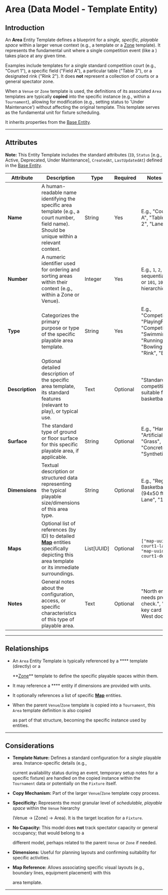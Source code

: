 # **Area** (Data Model - Template Entity)

## **Introduction**

An **Area** Entity Template defines a blueprint for a _single, specific, playable space_ within a larger venue context
(e.g., a template or a [Zone](../venue/zone.md) template). It represents the fundamental unit where a
single competition event (like a ) takes place at any given time.

Examples include templates for a _single_ standard competition court (e.g., "Court 1"), a specific field ("Field A"), a
particular table ("Table 3"), or a designated rink ("Rink 2"). It does **not** represent a collection of courts or a
general spectator zone.

When a `Venue` or `Zone` template is used, the definitions of its associated `Area` templates are typically **copied**
into the specific instance (e.g., within a `Tournament`), allowing for modification (e.g., setting status to 'Under
Maintenance') without affecting the original template. This template serves as the fundamental unit for fixture
scheduling.

It inherits properties from the [Base Entity](../foundation/base_entity.md).

---

## **Attributes**

**Note:** This Entity Template includes the standard attributes (`ID`, `Status` [e.g., Active, Deprecated, Under
Maintenance], `CreatedAt`, `LastUpdatedAt`) defined in the [Base Entity](../foundation/base_entity.md).

| Attribute       | Description                                                                                                                                                                | Type       | Required | Notes / Example                                                                                                                  |
| --------------- | -------------------------------------------------------------------------------------------------------------------------------------------------------------------------- | ---------- | -------- | -------------------------------------------------------------------------------------------------------------------------------- |
| **Name**        | A human-readable name identifying the specific area template (e.g., a court number, field name). Should be unique within a relevant context.                               | String     | Yes      | E.g., "Court 1", "Field A", "Table 3", "Rink 2", "Lane 4"                                                                        |
| **Number**      | A numeric identifier used for ordering and sorting areas within their context (e.g., within a Zone or Venue).                                                              | Integer    | Yes      | E.g., `1`, `2`, `3` for sequential ordering, or `101`, `102`, `103` for hierarchical ordering                                    |
| **Type**        | Categorizes the primary purpose or type of the specific playable area template.                                                                                            | String     | Yes      | E.g., "CompetitionCourt", "PlayingField", "CompetitionTable", "SwimmingLane", "RunningTrackLane", "BowlingLane", "Rink", "Board" |
| **Description** | Optional detailed description of the specific area template, its standard features (relevant to play), or typical use.                                                     | Text       | Optional | "Standard competition court, suitable for basketball/volleyball."                                                                |
| **Surface**     | The standard type of ground or floor surface for this specific playable area, if applicable.                                                                               | String     | Optional | E.g., "Hardwood", "Artificial Turf", "Grass", "Clay", "Concrete", "Ice", "Synthetic"                                             |
| **Dimensions**  | Textual description or structured data representing the typical playable size/dimensions of this area type.                                                                | String     | Optional | E.g., "Regulation Basketball Court (94x50 ft)", "400m Lane", "10m x 5m"                                                          |
| **Maps**        | Optional list of references (by ID) to detailed **[Map](../venue/map.md)** entities specifically depicting this area template or its immediate surroundings. | List[UUID] | Optional | `["map-uuid-area-court1-layout", "map-uuid-area-court1-detail"]`                                                                 |
| **Notes**       | General notes about the configuration, access, or specific characteristics of this type of playable area.                                                                  | Text       | Optional | "North end goal needs pre-game check.", "Requires key card access via West door."                                                |

---

## **Relationships**

- An `Area` Entity Template is typically referenced by a \***\* template (directly) or a

  **[Zone](../venue/zone.md)\*\* template to define the specific playable spaces within them.

- It may reference a \*\*\*\* entity if dimensions are provided with units.
- It optionally references a list of specific **[Map](../venue/map.md)** entities.
- When the parent `Venue`/`Zone` template is copied into a `Tournament`, this `Area` template definition is also copied

  as part of that structure, becoming the specific instance used by entities.

---

## **Considerations**

- **Template Nature:** Defines a standard configuration for a _single_ playable area. Instance-specific details (e.g.,

  current availability status during an event, temporary setup notes for a specific fixture) are handled on the copied
  instance within the `Tournament` data or potentially on the `Fixture` itself.

- **Copy Mechanism:** Part of the larger `Venue`/`Zone` template copy process.
- **Specificity:** Represents the most granular level of _schedulable, playable space_ within the `Venue` hierarchy

  (Venue -> [Zone] -> Area). It is the target location for a `Fixture`.

- **No Capacity:** This model does **not** track spectator capacity or general occupancy; that would belong to a

  different model, perhaps related to the parent `Venue` or `Zone` if needed.

- **Dimensions:** Useful for planning layouts and confirming suitability for specific activities.
- **Map Reference:** Allows associating specific visual layouts (e.g., boundary lines, equipment placement) with this

  area template.

---

